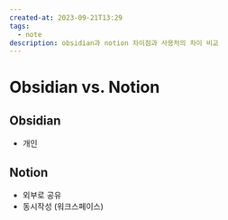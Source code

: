 ```yaml
---
created-at: 2023-09-21T13:29
tags:
  - note
description: obsidian과 notion 차이점과 사용처의 차이 비교
---
```

# Obsidian vs. Notion
## Obsidian
- 개인
## Notion
- 외부로 공유
- 동시작성 (워크스페이스)